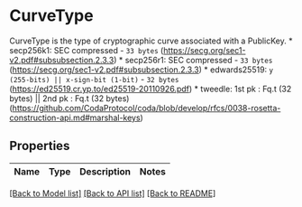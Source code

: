 # CurveType

CurveType is the type of cryptographic curve associated with a PublicKey. * secp256k1: SEC compressed - `33 bytes` (https://secg.org/sec1-v2.pdf#subsubsection.2.3.3) * secp256r1: SEC compressed - `33 bytes` (https://secg.org/sec1-v2.pdf#subsubsection.2.3.3) * edwards25519: `y (255-bits) || x-sign-bit (1-bit)` - `32 bytes` (https://ed25519.cr.yp.to/ed25519-20110926.pdf) * tweedle: 1st pk : Fq.t (32 bytes) || 2nd pk : Fq.t (32 bytes) (https://github.com/CodaProtocol/coda/blob/develop/rfcs/0038-rosetta-construction-api.md#marshal-keys)
## Properties
Name | Type | Description | Notes
------------ | ------------- | ------------- | -------------

[[Back to Model list]](../README.md#documentation-for-models) [[Back to API list]](../README.md#documentation-for-api-endpoints) [[Back to README]](../README.md)


